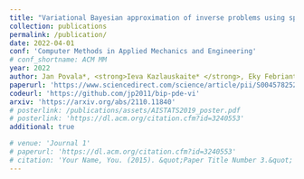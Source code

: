 ```yaml
---
title: "Variational Bayesian approximation of inverse problems using sparse precision matrices"
collection: publications
permalink: /publication/
date: 2022-04-01
conf: 'Computer Methods in Applied Mechanics and Engineering'
# conf_shortname: ACM MM
year: 2022
author: Jan Povala*, <strong>Ieva Kazlauskaite* </strong>, Eky Febrianto, Fehmi Cirak, Mark Girolami.
paperurl: 'https://www.sciencedirect.com/science/article/pii/S0045782522000822'
codeurl: 'https://github.com/jp2011/bip-pde-vi'
arxiv: 'https://arxiv.org/abs/2110.11840'
# posterlink: /publications/assets/AISTATS2019_poster.pdf
# posterlink: 'https://dl.acm.org/citation.cfm?id=3240553'
additional: true

# venue: 'Journal 1'
# paperurl: 'https://dl.acm.org/citation.cfm?id=3240553'
# citation: 'Your Name, You. (2015). &quot;Paper Title Number 3.&quot; <i>Journal 1</i>. 1(3).'
---
```

